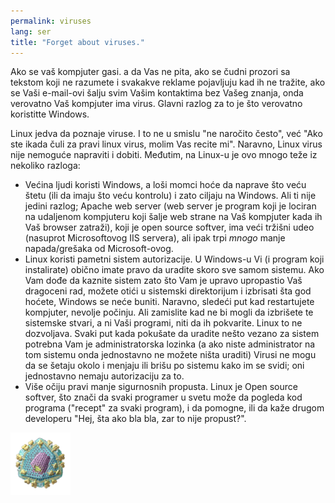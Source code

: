 ```yaml
---
permalink: viruses
lang: ser
title: "Forget about viruses."
---
```


Ako se vaš kompjuter gasi. a da Vas ne pita, ako se čudni prozori
sa tekstom koji ne razumete i svakakve reklame pojavljuju
kad ih ne tražite, ako se Vaši e-mail-ovi šalju svim Vašim kontaktima
bez Vašeg znanja, onda verovatno Vaš kompjuter ima virus. Glavni razlog za to je 
što verovatno koristitte Windows.

Linux jedva da poznaje viruse. I to ne u smislu "ne naročito često",
već "Ako ste ikada čuli za pravi linux virus, molim Vas recite mi".
Naravno, Linux virus nije nemoguće napraviti i dobiti. Međutim, na Linux-u
je ovo mnogo teže iz nekoliko razloga:

<ul>

<li>Većina ljudi koristi Windows, a loši momci hoće da naprave što veću
štetu (ili da imaju što veću kontrolu) i zato ciljaju na Windows.
Ali ti nije jedini razlog; Apache web server (web server je program
koji je lociran na udaljenom kompjuteru koji šalje web strane na Vaš kompjuter kada
ih Vaš browser zatraži), koji je open source softver, ima veći tržišni udeo
(nasuprot Microsoftovog IIS servera), ali ipak trpi <i>mnogo</i> manje 
napada/grešaka od Microsoft-ovog.</li>

<li>Linux koristi pametni sistem autorizacije. U Windows-u Vi (i program
koji instalirate) obično imate pravo da uradite skoro sve samom sistemu.
Ako Vam dođe da kaznite sistem zato što Vam je upravo upropastio
Vaš dragoceni rad, možete otići u sistemski direktorijum 
i izbrisati šta god hoćete, Windows se neće buniti. Naravno, sledeći  
put kad restartujete kompjuter, nevolje počinju. Ali zamislite kad ne bi mogli da izbrišete 
te sistemske stvari, a ni Vaši programi, niti da ih pokvarite. Linux to ne dozvoljava.
Svaki put kada pokušate da uradite nešto vezano za sistem potrebna Vam je administratorska
lozinka (a ako niste administrator na tom sistemu onda jednostavno ne možete ništa uraditi)
Virusi ne mogu da se šetaju okolo i menjaju ili brišu po sistemu kako im se svidi;
oni jednostavno nemaju autorizaciju za to.</li>

<li>Više očiju pravi manje sigurnosnih propusta. Linux je Open source softver, što znači da svaki programer
u svetu može da pogleda kod programa ("recept" za svaki program), i da pomogne, 
ili da kaže drugom developeru "Hej, šta ako bla bla, zar to nije propust?".</li>

</ul>

<img src="/img/viruses_thumb.png" />




